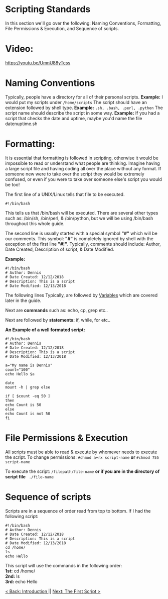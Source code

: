 # Scripting Standards
In this section we'll go over the following: Naming Conventions, Formatting, File Permissions & Execution, and Sequence of scripts.

# Video:

https://youtu.be/UmnU88yTcss

# Naming Conventions

Typically, people have a directory for all of their personal scripts. **Example:** I would put my scripts under ```/home/scripts```
The script should have an extension followed by shell type. **Example:** ``` .sh, .bash, .perl, .python ```
The script name should describe the script in some way.  **Example:** If you had a script that checks the date and uptime, maybe you'd name the file datenuptime.sh


# Formatting:
It is essential that formatting is followed in scripting, otherwise it would be impossible to read or understand what people are thinking. Imagine having a large script file and having coding all over the place without any format. If someone new were to take over the script they would be extremely confused, or even if you were to take over someone else's script you would be too!

The first line of a UNIX/Linux tells that file to be executed.
```
#!/bin/bash
```
This tells us that /bin/bash will be executed. There are several other types such as: /bin/sh, /bin/perl, & /bin/python, but we will be using /bin/bash throughout this whole guide.

The second line is usually started with a special symbol  **"#"** which will be our comments. This symbol: **"#"** is completely ignored by shell with the exception of the first line **"#!"**. Typically, comments should include: Author, Date Created, Description of script, & Date Modified.

**Example:**
```
#!/bin/bash
# Author: Dennis
# Date Created: 12/12/2018
# Description: This is a script
# Date Modified: 12/13/2018
```

The following lines Typically, are followed by [Variables](https://sxcdennis.github.io/basic-shell-scripting/Variables "Variables") which are covered later in the guide.

Next are **commands** such as: echo, cp, grep etc..

Next are followed by **statements:** if, while, for etc..

**An Example of a well formated script:**
```
#!/bin/bash
# Author: Dennis
# Date Created: 12/12/2018
# Description: This is a script
# Date Modified: 12/13/2018

a="My name is Dennis"
count="100"
echo Hello $a

date
mount -h | grep else

if [ $count -eq 50 ]
then
echo Count is 50
else
echo Count is not 50
fi

```

# File Permissions & Execution
All scripts must be able to read & execute by whomever needs to execute the script.
To change permissions: ```#chmod a+rx script-name``` **or** ```#chmod 755 script-name```

To execute the script:   ```/filepath/file-name``` **or if you are in the directory of script file** ``` ./file-name```

# Sequence of scripts
Scripts are in a sequence of order read from top to bottom.
If I had the following script:
```
#!/bin/bash
# Author: Dennis
# Date Created: 12/12/2018
# Description: This is a script
# Date Modified: 12/13/2018
cd /home/
ls
echo Hello
```

This script will use the commands in the following order: <br>
**1st:** cd /home/ <br>
**2nd:** ls <br>
**3rd:** echo Hello <br>



[ < Back: Introduction ](https://sxcdennis.github.io/basic-shell-scripting/) || [ Next: The First Script >](https://sxcdennis.github.io/basic-shell-scripting/The%20First%20Script "The First Script")
